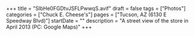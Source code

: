 +++
title = "SIbHe0FGDtvJSFLPwwqS.avif"
draft = false
tags = ["Photos"]
categories = ["Chuck E. Cheese's"]
pages = ["Tucson, AZ (6130 E Speedway Blvd)"]
startDate = ""
description = "A street view of the store in April 2013 (PC: Google Maps)"
+++
